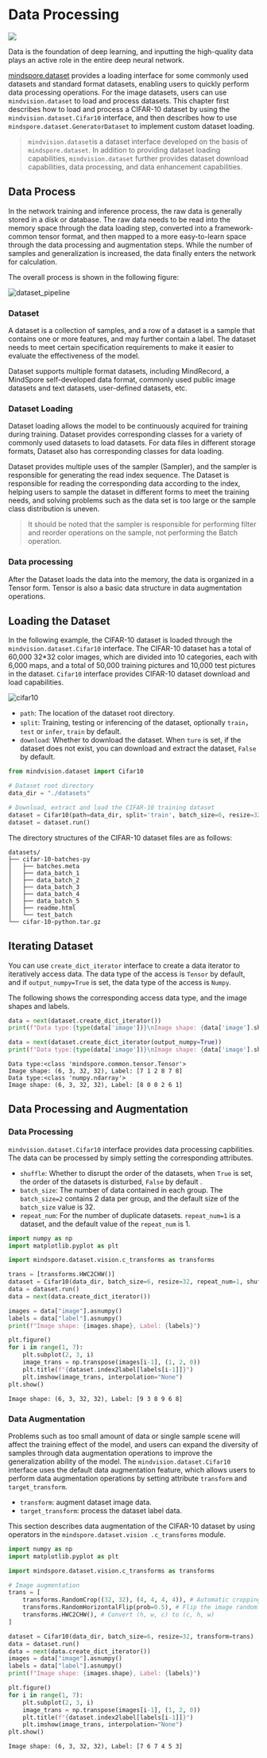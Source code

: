# Data Processing

<a href="https://gitee.com/mindspore/docs/blob/master/tutorials/source_en/beginner/dataset.md" target="_blank"><img src="https://gitee.com/mindspore/docs/raw/master/resource/_static/logo_source_en.png"></a>

Data is the foundation of deep learning, and inputting the high-quality data plays an active role in the entire deep neural network.

[mindspore.dataset](https://www.mindspore.cn/docs/api/en/master/api_python/mindspore.dataset.html) provides a loading interface for some commonly used datasets and standard format datasets, enabling users to quickly perform data processing operations. For the image datasets, users can use `mindvision.dataset` to load and process datasets. This chapter first describes how to load and process a CIFAR-10 dataset by using the `mindvision.dataset.Cifar10` interface, and then describes how to use `mindspore.dataset.GeneratorDataset` to implement custom dataset loading.

> `mindvision.dataset`is a dataset interface developed on the basis of `mindspore.dataset`. In addition to providing dataset loading capabilities, `mindvision.dataset` further provides dataset download capabilities, data processing, and data enhancement capabilities.

## Data Process

In the network training and inference process, the raw data is generally stored in a disk or database. The raw data needs to be read into the memory space through the data loading step, converted into a framework-common tensor format, and then mapped to a more easy-to-learn space through the data processing and augmentation steps. While the number of samples and generalization is increased, the data finally enters the network for calculation.

The overall process is shown in the following figure:

![dataset_pipeline](https://gitee.com/mindspore/docs/raw/master/tutorials/source_zh_cn/beginner/images/dataset_pipeline.png)

### Dataset

A dataset is a collection of samples, and a row of a dataset is a sample that contains one or more features, and may further contain a label. The dataset needs to meet certain specification requirements to make it easier to evaluate the effectiveness of the model.

Dataset supports multiple format datasets, including MindRecord, a MindSpore self-developed data format, commonly used public image datasets and text datasets, user-defined datasets, etc.

### Dataset Loading

Dataset loading allows the model to be continuously acquired for training during training. Dataset provides corresponding classes for a variety of commonly used datasets to load datasets. For data files in different storage formats, Dataset also has corresponding classes for data loading.

Dataset provides multiple uses of the sampler (Sampler), and the sampler is responsible for generating the read index sequence. The Dataset is responsible for reading the corresponding data according to the index, helping users to sample the dataset in different forms to meet the training needs, and solving problems such as the data set is too large or the sample class distribution is uneven.

> It should be noted that the sampler is responsible for performing filter and reorder operations on the sample, not performing the Batch operation.

### Data processing

After the Dataset loads the data into the memory, the data is organized in a Tensor form. Tensor is also a basic data structure in data augmentation operations.

## Loading the Dataset

In the following example, the CIFAR-10 dataset is loaded through the `mindvision.dataset.Cifar10` interface. The CIFAR-10 dataset has a total of 60,000 32*32 color images, which are divided into 10 categories, each with 6,000 maps, and a total of 50,000 training pictures and 10,000 test pictures in the dataset. `Cifar10` interface provides CIFAR-10 dataset download and load capabilities.

![cifar10](https://gitee.com/mindspore/docs/raw/master/tutorials/source_zh_cn/beginner/images/cifar10.jpg)

- `path`: The location of the dataset root directory.
- `split`: Training, testing or inferencing of the dataset, optionally `train`，`test` or `infer`, `train` by default.
- `download`: Whether to download the dataset. When `ture` is set, if the dataset does not exist, you can download and extract the dataset, `False` by default.

```python
from mindvision.dataset import Cifar10

# Dataset root directory
data_dir = "./datasets"

# Download, extract and load the CIFAR-10 training dataset
dataset = Cifar10(path=data_dir, split='train', batch_size=6, resize=32, download=True)
dataset = dataset.run()
```

The directory structures of the CIFAR-10 dataset files are as follows:

```text
datasets/
├── cifar-10-batches-py
│   ├── batches.meta
│   ├── data_batch_1
│   ├── data_batch_2
│   ├── data_batch_3
│   ├── data_batch_4
│   ├── data_batch_5
│   ├── readme.html
│   └── test_batch
└── cifar-10-python.tar.gz
```

## Iterating Dataset

You can use `create_dict_iterator`  interface to create a data iterator to iteratively access data. The data type of the access is `Tensor` by default, and if `output_numpy=True` is set, the data type of the access is `Numpy`.

The following shows the corresponding access data type, and the image shapes and labels.

```python
data = next(dataset.create_dict_iterator())
print(f"Data type:{type(data['image'])}\nImage shape: {data['image'].shape}, Label: {data['label']}")

data = next(dataset.create_dict_iterator(output_numpy=True))
print(f"Data type:{type(data['image'])}\nImage shape: {data['image'].shape}, Label: {data['label']}")
```

```text
Data type:<class 'mindspore.common.tensor.Tensor'>
Image shape: (6, 3, 32, 32), Label: [7 1 2 8 7 8]
Data type:<class 'numpy.ndarray'>
Image shape: (6, 3, 32, 32), Label: [8 0 0 2 6 1]
```

## Data Processing and Augmentation

### Data Processing

`mindvision.dataset.Cifar10` interface provides data processing capbilities. The data can be processed by simply setting the corresponding attributes.

- `shuffle`: Whether to disrupt the order of the datasets, when `True` is  set, the order of the datasets is disturbed, `False` by default .
- `batch_size`: The number of data contained in each group. The `batch_size=2` contains 2 data per group, and the default size of the `batch_size` value is 32.
- `repeat_num`: For the number of duplicate datasets. `repeat_num=1` is a dataset, and the default value of the `repeat_num`  is 1.

```python
import numpy as np
import matplotlib.pyplot as plt

import mindspore.dataset.vision.c_transforms as transforms

trans = [transforms.HWC2CHW()]
dataset = Cifar10(data_dir, batch_size=6, resize=32, repeat_num=1, shuffle=True, transform=trans)
data = dataset.run()
data = next(data.create_dict_iterator())

images = data["image"].asnumpy()
labels = data["label"].asnumpy()
print(f"Image shape: {images.shape}, Label: {labels}")

plt.figure()
for i in range(1, 7):
    plt.subplot(2, 3, i)
    image_trans = np.transpose(images[i-1], (1, 2, 0))
    plt.title(f"{dataset.index2label[labels[i-1]]}")
    plt.imshow(image_trans, interpolation="None")
plt.show()
```

```text
Image shape: (6, 3, 32, 32), Label: [9 3 8 9 6 8]
```

### Data Augmentation

Problems such as too small amount of data or single sample scene will affect the training effect of the model, and users can expand the diversity of samples through data augmentation operations to improve the generalization ability of the model. The `mindvision.dataset.Cifar10` interface uses the default data augmentation feature, which allows users to perform data augmentation operations by setting attribute `transform` and `target_transform`.

- `transform`: augment dataset image data.
- `target_transform`: process the dataset label data.

This section describes data augmentation of the CIFAR-10 dataset by using operators in the `mindspore.dataset.vision .c_transforms` module.

```python
import numpy as np
import matplotlib.pyplot as plt

import mindspore.dataset.vision.c_transforms as transforms

# Image augmentation
trans = [
    transforms.RandomCrop((32, 32), (4, 4, 4, 4)), # Automatic cropping of images
    transforms.RandomHorizontalFlip(prob=0.5), # Flip the image randomly and horizontally
    transforms.HWC2CHW(), # Convert (h, w, c) to (c, h, w)
]

dataset = Cifar10(data_dir, batch_size=6, resize=32, transform=trans)
data = dataset.run()
data = next(data.create_dict_iterator())
images = data["image"].asnumpy()
labels = data["label"].asnumpy()
print(f"Image shape: {images.shape}, Label: {labels}")

plt.figure()
for i in range(1, 7):
    plt.subplot(2, 3, i)
    image_trans = np.transpose(images[i-1], (1, 2, 0))
    plt.title(f"{dataset.index2label[labels[i-1]]}")
    plt.imshow(image_trans, interpolation="None")
plt.show()
```

```text
Image shape: (6, 3, 32, 32), Label: [7 6 7 4 5 3]
```

